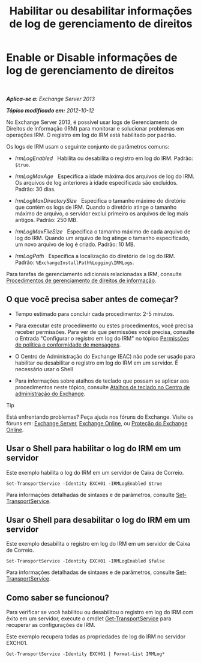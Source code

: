 ﻿---
title: 'Habilitar ou desabilitar informações de log de gerenciamento de direitos'
TOCTitle: Enable or Disable informações de log de gerenciamento de direitos
ms:assetid: 6933bc65-4d98-4878-9167-0e9eaac68b6b
ms:mtpsurl: https://technet.microsoft.com/pt-br/library/Ff686962(v=EXCHG.150)
ms:contentKeyID: 50485764
ms.date: 05/22/2018
mtps_version: v=EXCHG.150
ms.translationtype: MT
---

# Enable or Disable informações de log de gerenciamento de direitos

 

_**Aplica-se a:** Exchange Server 2013_

_**Tópico modificado em:** 2012-10-12_

No Exchange Server 2013, é possível usar logs de Gerenciamento de Direitos de Informação (IRM) para monitorar e solucionar problemas em operações IRM. O registro em log do IRM está habilitado por padrão.

Os logs de IRM usam o seguinte conjunto de parâmetros comuns:

  - *IrmLogEnabled*   Habilita ou desabilita o registro em log do IRM. Padrão: `$true`.

  - *IrmLogMaxAge*   Especifica a idade máxima dos arquivos de log do IRM. Os arquivos de log anteriores à idade especificada são excluídos. Padrão: 30 dias.

  - *IrmLogMaxDirectorySize*   Especifica o tamanho máximo do diretório que contém os logs de IRM. Quando o diretório atinge o tamanho máximo de arquivo, o servidor exclui primeiro os arquivos de log mais antigos. Padrão: 250 MB.

  - *IrmLogMaxFileSize*   Especifica o tamanho máximo de cada arquivo de log do IRM. Quando um arquivo de log atinge o tamanho especificado, um novo arquivo de log é criado. Padrão: 10 MB.

  - *IrmLogPath*   Especifica a localização do diretório de log do IRM. Padrão: `%ExchangeInstallPath%Logging\IRMLogs`.

Para tarefas de gerenciamento adicionais relacionadas a IRM, consulte [Procedimentos de gerenciamento de direitos de informação](information-rights-management-procedures-exchange-2013-help.md).

## O que você precisa saber antes de começar?

  - Tempo estimado para concluir cada procedimento: 2-5 minutos.

  - Para executar este procedimento ou estes procedimentos, você precisa receber permissões. Para ver de que permissões você precisa, consulte o Entrada "Configurar o registro em log do IRM" no tópico [Permissões de política e conformidade de mensagens](messaging-policy-and-compliance-permissions-exchange-2013-help.md).

  - O Centro de Administração do Exchange (EAC) não pode ser usado para habilitar ou desabilitar o registro em log do IRM em um servidor. É necessário usar o Shell

  - Para informações sobre atalhos de teclado que possam se aplicar aos procedimentos neste tópico, consulte [Atalhos de teclado no Centro de administração do Exchange](keyboard-shortcuts-in-the-exchange-admin-center-exchange-online-protection-help.md).


> [!TIP]
> Está enfrentando problemas? Peça ajuda nos fóruns do Exchange. Visite os fóruns em: <A href="https://go.microsoft.com/fwlink/p/?linkid=60612">Exchange Server</A>, <A href="https://go.microsoft.com/fwlink/p/?linkid=267542">Exchange Online</A>, ou <A href="https://go.microsoft.com/fwlink/p/?linkid=285351">Proteção do Exchange Online</A>.



## Usar o Shell para habilitar o log do IRM em um servidor

Este exemplo habilita o log do IRM em um servidor de Caixa de Correio.

    Set-TransportService -Identity EXCH01 -IRMLogEnabled $true

Para informações detalhadas de sintaxes e de parâmetros, consulte [Set-TransportService](https://technet.microsoft.com/pt-br/library/jj215682\(v=exchg.150\)).

## Usar o Shell para desabilitar o log do IRM em um servidor

Este exemplo desabilita o registro em log do IRM em um servidor de Caixa de Correio.

    Set-TransportService -Identity EXCH01 -IRMLogEnabled $false

Para informações detalhadas de sintaxes e de parâmetros, consulte [Set-TransportService](https://technet.microsoft.com/pt-br/library/jj215682\(v=exchg.150\)).

## Como saber se funcionou?

Para verificar se você habilitou ou desabilitou o registro em log do IRM com êxito em um servidor, execute o cmdlet [Get-TransportService](https://technet.microsoft.com/pt-br/library/jj215746\(v=exchg.150\)) para recuperar as configurações de IRM.

Este exemplo recupera todas as propriedades de log do IRM no servidor EXCH01.

    Get-TransportService -Identity EXCH01 | Format-List IRMLog*

